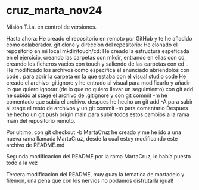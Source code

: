 # cruz_marta_nov24
Misión T.i.a. en control de versiones.

Hasta ahora:
He creado el repositorio en remoto por GitHub y te he añadido como colaborador.
git clone y direccion del repositorio: He clonado el repositorio en mi local
mkdir/touch/cd: He creado la estructura espeficada en el ejercicio, creando las carpetas con mkdir, entrando en ellas con cd, creando los ficheros vacios con touch y saliendo de las carpetas con cd ..
He modificado los archivos como especifica el enunciado abriendolos con code . para abrir la carpeta en la que estaba con el visual studio code
He creado el archivo .gitignore y he entrado al visual para modificarlo y añadir lo que quiero ignorar (de lo que no quiero llevar un seguimiento)
con git add he subido al stage el archivo de .gitignore y con git commit -m he comentado que subia el archivo.
despues he hecho un git add -A para subir al stage el resto de archivos y un git commit -m para comentarlo
Despues he hecho un git push origin main para subir todos estos cambios a la rama main del repositorio remoto.

Por ultimo, con git checkout -b MartaCruz he creado y me he ido a una nueva rama llamada MartaCruz, desde la cual estoy modificando este archivo de README.md

Segunda modificacion del README por la rama MartaCruz, lo había puesto todo a la vez

Tercera modificacion del README, muy guay la tematica de mortadelo y filemon, una pena que con los nervios no podamos disfrutarla igual!